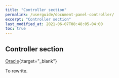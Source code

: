 ```yaml
---
title: "Controller section"
permalink: /userguide/document-panel-controller/
excerpt: "Controller section"
last_modified_at: 2021-06-07T08:48:05-04:00
toc: true
---
```


## Controller section

[Oracle](https://docs.oracle.com/javase/8/scene-builder-2/user-guide/document-panel.htm#sthref26){:target="_blank"}

To rewrite.
